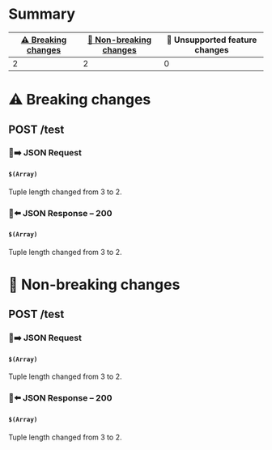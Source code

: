 # Summary

| [⚠️ Breaking changes](#breaking-changes) | [🙆 Non-breaking changes](#non-breaking-changes) | 🤷 Unsupported feature changes |
|------------------------------------------|-------------------------------------------------|-------------------------------|
| 2                                        | 2                                               | 0                             |

# <span id="breaking-changes"></span>⚠️ Breaking changes

## **POST** /test

### 📱➡️ JSON Request

#### `$(Array)`

Tuple length changed from 3 to 2.

### 📱⬅️ JSON Response – 200

#### `$(Array)`

Tuple length changed from 3 to 2.

# <span id="non-breaking-changes"></span>🙆 Non-breaking changes

## **POST** /test

### 📱➡️ JSON Request

#### `$(Array)`

Tuple length changed from 3 to 2.

### 📱⬅️ JSON Response – 200

#### `$(Array)`

Tuple length changed from 3 to 2.
